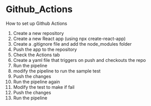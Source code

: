 # Github_Actions
How to set up Github Actions

1. Create a new repository
2. Create a new React app (using npx create-react-app)
3. Create a .gitignore file and add the node_modules folder
4. Push the app to the repository
5. Check the Actions tab
6. Create a yaml file that triggers on push and checkouts the repo
7. Run the pipeline 
8. modify the pipeline to run the sample test
9. Push the changes
10. Run the pipeline again
11. Modify the test to make if fail
12. Push the changes
13. Run the pipeline
